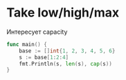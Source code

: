 # Take low/high/max

Интересует capacity

```go
func main() {
    base := []int{1, 2, 3, 4, 5, 6}
    s := base[1:2:4]
    fmt.Println(s, len(s), cap(s))
}
```